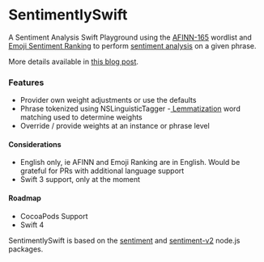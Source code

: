 # SentimentlySwift

A Sentiment Analysis Swift Playground using the [AFINN-165](http://www2.imm.dtu.dk/pubdb/views/publication_details.php?id=6010) wordlist and [Emoji Sentiment Ranking](http://journals.plos.org/plosone/article?id=10.1371/journal.pone.0144296) to perform [sentiment analysis](http://en.wikipedia.org/wiki/Sentiment_analysis) on a given phrase.

More details available in [this blog post](https://bencoding.com/2017/07/06/sentiment-analysis-using-swift/).

### Features
- Provider own weight adjustments or use the defaults
- Phrase tokenized using NSLinguisticTagger
-[ Lemmatization](https://nlp.stanford.edu/IR-book/html/htmledition/stemming-and-lemmatization-1.html) word matching used to determine weights
- Override / provide weights at an instance or phrase level


#### Considerations
- English only, ie AFINN and Emoji Ranking are in English.  Would be grateful for PRs with additional language support
- Swift 3 support, only at the moment


#### Roadmap
- CocoaPods Support
- Swift 4

SentimentlySwift is based on the [sentiment](https://github.com/thisandagain/sentiment) and [sentiment-v2](https://github.com/rajatsharma305/sentiment-v2) node.js packages.
